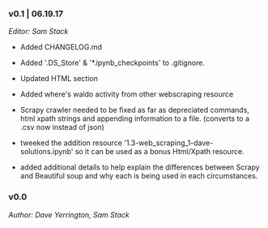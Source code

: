 ### v0.1 | 06.19.17

_Editor: Sam Stack_

- Added CHANGELOG.md 

- Added '.DS_Store' & '*.ipynb_checkpoints' to .gitignore.

- Updated HTML section

- Added where's waldo activity from other webscraping resource

- Scrapy crawler needed to be fixed as far as depreciated commands, html xpath strings and appending information to a file.  (converts to a .csv now instead of json)

- tweeked the addition resource '1.3-web_scraping_1-dave-solutions.ipynb' so it can be used as a bonus Html/Xpath resource. 

- added additional details to help explain the differences between Scrapy and Beautiful soup and why each is being used in each circumstances. 




### v0.0

_Author: Dave Yerrington, Sam Stack_
